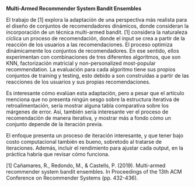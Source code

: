 **Multi-Armed Recommender System Bandit Ensembles**

El trabajo de [1] explora la adaptación de una perspectiva más realista para el diseño de conjuntos de recomendadores dinámicos, donde consideran la incorporación de un técnica multi-armed bandit. [1] considera la naturaleza cíclica un proceso de recomendación, donde el input se crea a partir de la reacción de los usuarios a las recomendaciones.  El proceso  optimiza dinámicamente los conjuntos de recomendadores. En ese sentido, ellos experimentan con combinaciones de tres diferentes algoritmos, que son KNN, factorización matricial y non-personalized most-popular recommendation. La evaluación para cada algoritmo tiene sus propios conjuntos de training y testing, esto debido a son construidas a partir de las reacciones de los usuarios y sus propias recomendaciones. 

Es interesante cómo evalúan esta adaptación, pero a pesar que el artículo menciona que no presenta ningún sesgo sobre la estructura iterativa de retroalimentación, sería mostrar alguna tabla comparativa sobre los márgenes de error. Así, también sería interesante ver el proceso de recomendación de manera iterativa, y mostrar más a fondo cómo un conjunto depende de la iteración previa. 

El enfoque presenta un proceso de iteración interesante, y que tener bajo costo computacional también es bueno, sobretodo al tratarse de iteraciones. Además, incluir el rendimiento para ajustar cada output, en la práctica habría que revisar cómo funciona. 



[1] Cañamares, R., Redondo, M., & Castells, P. (2019). Multi-armed recommender system bandit ensembles. In Proceedings of the 13th ACM Conference on Recommender Systems (pp. 432-436).
